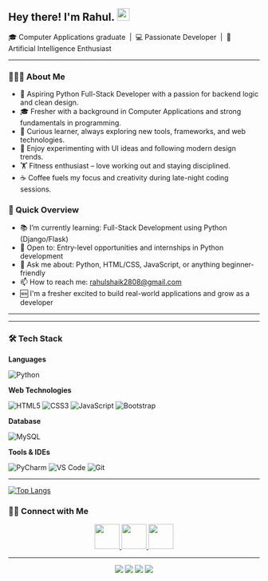 <!-- ======================= -->
<!-- 👋 INTRODUCTION SECTION -->
<!-- ======================= -->

<h2> Hey there! I'm Rahul. 
  <img src="https://github.com/souvikguria98/souvikguria98/blob/master/Hi.gif" width="25">
</h2>

<p>
  🎓 Computer Applications graduate &nbsp;|&nbsp; 💻 Passionate Developer &nbsp;|&nbsp; 🔐 Artificial Intelligence Enthusiast &nbsp;
</p>

---

<!-- ======================= -->
<!-- 👨‍💻 ABOUT ME SECTION -->
<!-- ======================= -->
<h3> 👨🏻‍💻 About Me </h3>

- 🐍 Aspiring Python Full-Stack Developer with a passion for backend logic and clean design.  
- 🎓 Fresher with a background in Computer Applications and strong fundamentals in programming.  
- 🧠 Curious learner, always exploring new tools, frameworks, and web technologies.  
- 🎨 Enjoy experimenting with UI ideas and following modern design trends.  
- 🏋️ Fitness enthusiast – love working out and staying disciplined.  
- ☕ Coffee fuels my focus and creativity during late-night coding sessions.  


 
<!-- ======================= -->
<!-- 🎯 QUICK OVERVIEW -->
<!-- ======================= -->

<h3>📌 Quick Overview</h3>

- 📚 I’m currently learning: Full-Stack Development using Python (Django/Flask)
- 👀 Open to: Entry-level opportunities and internships in Python development
- 💬 Ask me about: Python, HTML/CSS, JavaScript, or anything beginner-friendly
- 📫 How to reach me: rahulshaik2808@gmail.com
- 🆕 I'm a fresher excited to build real-world applications and grow as a developer

---


 


---

<!-- ======================= -->
<!-- 🛠 TECH STACK -->
<!-- ======================= -->

<h3>🛠 Tech Stack</h3>

<!-- Languages -->
<strong>Languages</strong>
<p align="left">
  <img src="https://img.icons8.com/color/48/000000/python.png" alt="Python"/>
</p>

<!-- Web Technologies -->
<strong>Web Technologies</strong>
<p align="left">
  <img src="https://img.icons8.com/color/48/000000/html-5.png" alt="HTML5"/>
  <img src="https://img.icons8.com/color/48/000000/css3.png" alt="CSS3"/>
  <img src="https://img.icons8.com/color/48/000000/javascript.png" alt="JavaScript"/>
  <img src="https://img.icons8.com/color/48/000000/bootstrap.png" alt="Bootstrap"/>
</p>

<!-- Database -->
<strong>Database</strong>
<p align="left">
  <img src="https://img.icons8.com/fluency/48/000000/mysql-logo.png" alt="MySQL"/>
</p>

<!-- Tools and IDEs -->
<strong>Tools & IDEs</strong>
<p align="left">
  <img src="https://img.icons8.com/color/48/000000/pycharm.png" alt="PyCharm"/>
  <img src="https://img.icons8.com/color/48/000000/visual-studio-code-2019.png" alt="VS Code"/>
  <img src="https://img.icons8.com/color/48/000000/git.png" alt="Git"/>
</p>



  
---
[![Top Langs](https://github-readme-stats.vercel.app/api/top-langs/?username=iamrahulshaik&layout=compact&text_color=daf7dc&bg_color=151515)](https://github.com/devSouvik/github-readme-stats)



<!-- ======================= -->
<!-- 🔗 CONNECT WITH ME -->
<!-- ======================= -->

<h3> 🤝🏻 Connect with Me </h3>

<p align="center">
  <a href="https://www.linkedin.com/in/shaik-rahul-a2924a24a/" target="_blank" rel="noopener noreferrer">
    <img src="https://img.icons8.com/plasticine/100/000000/linkedin.png" width="50" />
  </a>

  <a href="mailto:rahulshaik2808@gmail.com" target="_blank" rel="noopener noreferrer">
    <img src="https://img.icons8.com/plasticine/100/000000/gmail.png" width="50" />
  </a>

  <a href="https://www.instagram.com/iam_rahuljaykar/" target="_blank" rel="noopener noreferrer">
    <img src="https://img.icons8.com/plasticine/100/000000/instagram-new.png" width="50" />
  </a>
</p>

---

<!-- ======================= -->
<!-- 📌 FOOTER BADGES -->
<!-- ======================= -->

<p align="center">
  <img src="https://img.shields.io/badge/-Problem%20Solver-blueviolet?style=for-the-badge">
  <img src="https://img.shields.io/badge/-Team%20Player-green?style=for-the-badge">
  <img src="https://img.shields.io/badge/-Creative%20Thinker-orange?style=for-the-badge">
  <img src="https://img.shields.io/badge/-Lifelong%20Learner-yellow?style=for-the-badge">
</p>



